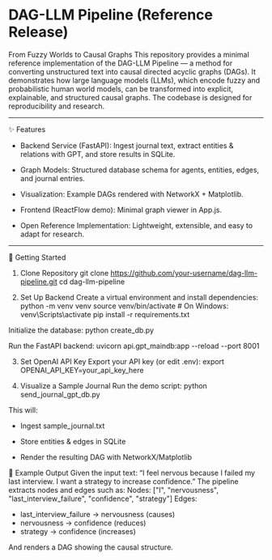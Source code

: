 # DAG-LLM Pipeline (Reference Release)
From Fuzzy Worlds to Causal Graphs
This repository provides a minimal reference implementation of the DAG-LLM Pipeline — a method for converting unstructured text into causal directed acyclic graphs (DAGs). It demonstrates how large language models (LLMs), which encode fuzzy and probabilistic human world models, can be transformed into explicit, explainable, and structured causal graphs.
The codebase is designed for reproducibility and research.
________________


✨ Features
* Backend Service (FastAPI): Ingest journal text, extract entities & relations with GPT, and store results in SQLite.

* Graph Models: Structured database schema for agents, entities, edges, and journal entries.

* Visualization: Example DAGs rendered with NetworkX + Matplotlib.

* Frontend (ReactFlow demo): Minimal graph viewer in App.js.

* Open Reference Implementation: Lightweight, extensible, and easy to adapt for research.


________________


🚀 Getting Started
1. Clone Repository
git clone https://github.com/your-username/dag-llm-pipeline.git
cd dag-llm-pipeline


2. Set Up Backend
Create a virtual environment and install dependencies:
python -m venv venv
source venv/bin/activate   # On Windows: venv\Scripts\activate
pip install -r requirements.txt


Initialize the database:
python create_db.py


Run the FastAPI backend:
uvicorn api.gpt_maindb:app --reload --port 8001


3. Set OpenAI API Key
Export your API key (or edit .env):
export OPENAI_API_KEY=your_api_key_here


4. Visualize a Sample Journal
Run the demo script:
python send_journal_gpt_db.py


This will:
   * Ingest sample_journal.txt

   * Store entities & edges in SQLite

   * Render the resulting DAG with NetworkX/Matplotlib


📖 Example Output
Given the input text:
“I feel nervous because I failed my last interview. I want a strategy to increase confidence.”
The pipeline extracts nodes and edges such as:
Nodes: ["I", "nervousness", "last_interview_failure", "confidence", "strategy"]
Edges:
- last_interview_failure → nervousness (causes)
- nervousness → confidence (reduces)
- strategy → confidence (increases)


And renders a DAG showing the causal structure.
